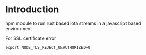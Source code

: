 # Introduction

npm module to run rust based iota streams in a javascript based environment

For SSL certificate error

    export NODE_TLS_REJECT_UNAUTHORIZED=0


